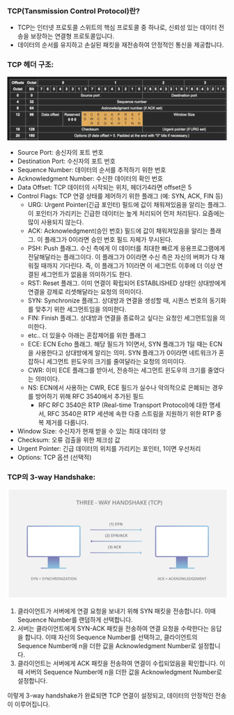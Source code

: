 ### TCP(Tansmission Control Protocol)란?
- TCP는 인터넷 프로토콜 스위트의 핵심 프로토콜 중 하나로, 신뢰성 있는 데이터 전송을 보장하는 연결형 프로토콜입니다.
- 데이터의 순서를 유지하고 손실된 패킷을 재전송하여 안정적인 통신을 제공합니다.

### TCP 헤더 구조:
![img.png](img.png)
- Source Port: 송신자의 포트 번호
- Destination Port: 수신자의 포트 번호
- Sequence Number: 데이터의 순서를 추적하기 위한 번호
- Acknowledgment Number: 수신한 데이터의 확인 번호
- Data Offset: TCP 데이터의 시작되는 위치, 헤더가4라면 offset은 5
- Control Flags: TCP 연결 상태를 제어하기 위한 플래그 (예: SYN, ACK, FIN 등)
  - URG: Urgent Pointer(긴급 포인터) 필드에 값이 채워져있음을 알리는 플래그. 이 포인터가 가리키는 긴급한 데이터는 높게 처리되어 먼저 처리된다. 요즘에는 많이 사용되지 않는다.
  - ACK: Acknowledgment(승인 번호) 필드에 값이 채워져있음을 알리는 플래그. 이 플래그가 0이라면 승인 번호 필드 자체가 무시된다.
  - PSH: Push 플래그. 수신 측에게 이 데이터를 최대한 빠르게 응용프로그램에게 전달해달라는 플래그이다. 이 플래그가 0이라면 수신 측은 자신의 버퍼가 다 채워질 때까지 기다린다. 즉, 이 플래그가 1이라면 이 세그먼트 이후에 더 이상 연결된 세그먼트가 없음을 의미하기도 한다.
  - RST: Reset 플래그. 이미 연결이 확립되어 ESTABLISHED 상태인 상대방에게 연결을 강제로 리셋해달라는 요청의 의미이다.
  - SYN: Synchronize 플래그. 상대방과 연결을 생성할 때, 시퀀스 번호의 동기화를 맞추기 위한 세그먼트임을 의미한다.
  - FIN: Finish 플래그. 상대방과 연결을 종료하고 싶다는 요청인 세그먼트임을 의미한다.
  - etc.. 더 있을수 아래는 혼잡제어를 위한 플래그
  - ECE: ECN Echo 플래그. 해당 필드가 1이면서, SYN 플래그가 1일 때는 ECN을 사용한다고 상대방에게 알리는 의미. SYN 플래그가 0이라면 네트워크가 혼잡하니 세그먼트 윈도우의 크기를 줄여달라는 요청의 의미이다.
  - CWR: 이미 ECE 플래그를 받아서, 전송하는 세그먼트 윈도우의 크기를 줄였다는 의미이다.
  - NS: ECN에서 사용하는 CWR, ECE 필드가 실수나 악의적으로 은폐되는 경우를 방어하기 위해 RFC 3540에서 추가된 필드
    - RFC RFC 3540은 RTP (Real-time Transport Protocol)에 대한 명세서, RFC 3540은 RTP 세션에 속한 다중 스트림을 지원하기 위한 RTP 중복 제거를 다룹니다.
- Window Size: 수신자가 현재 받을 수 있는 최대 데이터 양
- Checksum: 오류 검출을 위한 체크섬 값
- Urgent Pointer: 긴급 데이터의 위치를 가리키는 포인터, 1이면 우선처리
- Options: TCP 옵션 (선택적)

### TCP의 3-way Handshake:
![Screenshot 2024-04-14 at 2.43.09 PM.png](..%2Fimages%2Fnetwork%2Ftcp%2FScreenshot%202024-04-14%20at%202.43.09%20PM.png)
1. 클라이언트가 서버에게 연결 요청을 보내기 위해 SYN 패킷을 전송합니다. 이때 Sequence Number를 랜덤하게 선택합니다.
2. 서버는 클라이언트에게 SYN-ACK 패킷을 전송하여 연결 요청을 수락한다는 응답을 합니다. 이때 자신의 Sequence Number를 선택하고, 클라이언트의 Sequence Number에 n을 더한 값을 Acknowledgment Number로 설정합니다.
3. 클라이언트는 서버에게 ACK 패킷을 전송하여 연결이 수립되었음을 확인합니다. 이때 서버의 Sequence Number에 n을 더한 값을 Acknowledgment Number로 설정합니다.

이렇게 3-way handshake가 완료되면 TCP 연결이 설정되고, 데이터의 안정적인 전송이 이루어집니다.

